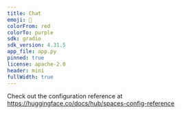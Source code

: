 ```yaml
---
title: Chat
emoji: 🗿
colorFrom: red
colorTo: purple
sdk: gradio
sdk_version: 4.31.5
app_file: app.py
pinned: true
license: apache-2.0
header: mini
fullWidth: true
---
```


Check out the configuration reference at https://huggingface.co/docs/hub/spaces-config-reference
